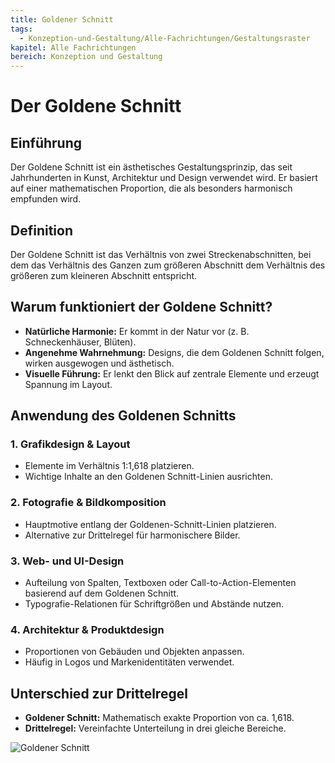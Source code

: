 ```yaml
---
title: Goldener Schnitt
tags:
  - Konzeption-und-Gestaltung/Alle-Fachrichtungen/Gestaltungsraster
kapitel: Alle Fachrichtungen
bereich: Konzeption und Gestaltung
---
```

# Der Goldene Schnitt

## Einführung
Der Goldene Schnitt ist ein ästhetisches Gestaltungsprinzip, das seit Jahrhunderten in Kunst, Architektur und Design verwendet wird. Er basiert auf einer mathematischen Proportion, die als besonders harmonisch empfunden wird.

## Definition
Der Goldene Schnitt ist das Verhältnis von zwei Streckenabschnitten, bei dem das Verhältnis des Ganzen zum größeren Abschnitt dem Verhältnis des größeren zum kleineren Abschnitt entspricht.

## Warum funktioniert der Goldene Schnitt?
- **Natürliche Harmonie:** Er kommt in der Natur vor (z. B. Schneckenhäuser, Blüten).
- **Angenehme Wahrnehmung:** Designs, die dem Goldenen Schnitt folgen, wirken ausgewogen und ästhetisch.
- **Visuelle Führung:** Er lenkt den Blick auf zentrale Elemente und erzeugt Spannung im Layout.

## Anwendung des Goldenen Schnitts
### 1. Grafikdesign & Layout
   - Elemente im Verhältnis 1:1,618 platzieren.
   - Wichtige Inhalte an den Goldenen Schnitt-Linien ausrichten.

### 2. Fotografie & Bildkomposition
   - Hauptmotive entlang der Goldenen-Schnitt-Linien platzieren.
   - Alternative zur Drittelregel für harmonischere Bilder.

### 3. Web- und UI-Design
   - Aufteilung von Spalten, Textboxen oder Call-to-Action-Elementen basierend auf dem Goldenen Schnitt.
   - Typografie-Relationen für Schriftgrößen und Abstände nutzen.

### 4. Architektur & Produktdesign
   - Proportionen von Gebäuden und Objekten anpassen.
   - Häufig in Logos und Markenidentitäten verwendet.

## Unterschied zur Drittelregel
- **Goldener Schnitt:** Mathematisch exakte Proportion von ca. 1,618.
- **Drittelregel:** Vereinfachte Unterteilung in drei gleiche Bereiche.

![Goldener Schnitt](https://www.studio1.de/fileadmin/Blog/2018/iStock-603186452.jpg)